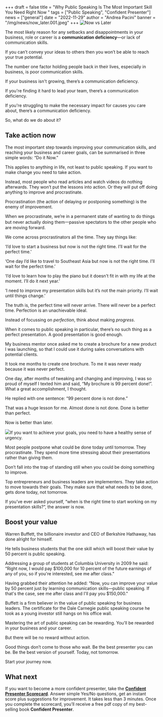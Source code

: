 +++
draft = false
title = "Why Public Speaking Is The Most Important Skill You Need Right Now "
tags = ["Public Speaking", "Confident Presenter"]
news = ["general"]
date = "2022-11-29"
author = "Andrea Pacini"
banner = "/img/news/now_later.001.jpeg"
+++
![Now vs Later](/img/news/now_later_.jpg)

The most likely reason for any setbacks and disappointments in your business, role or career is a **communication deficiency**—or lack of communication skills.

If you can’t convey your ideas to others then you won’t be able to reach your true potential.

The number one factor holding people back in their lives, especially in business, is poor communication skills.

If your business isn't growing, there’s a communication deficiency.

If you're finding it hard to lead your team, there’s a communication deficiency.

If you're struggling to make the necessary impact for causes you care about, there’s a communication deficiency.

So, what do we do about it? 

## Take action now

The most important step towards improving your communication skills, and reaching your business and career goals, can be summarised in three simple words: “Do it Now.”

This applies to anything in life, not least to public speaking. If you want to make change you need to take action.

Instead, most people who read articles and watch videos do nothing afterwards. They won’t put the lessons into action. Or they will put off doing anything to improve and procrastinate. 

Procrastination (the action of delaying or postponing something) is the enemy of improvement. 

When we procrastinate, we’re in a permanent state of wanting to do things but never actually doing them一passive spectators to the other people who are moving forward.

We come across procrastinators all the time. They say things like:

‘I’d love to start a business but now is not the right time. I’ll wait for the perfect time.’

‘One day I’d like to travel to Southeast Asia but now is not the right time. I’ll wait for the perfect time.’ 

‘I’d love to learn how to play the piano but it doesn't fit in with my life at the moment. I’ll do it next year.’

‘I need to improve my presentation skills but it’s not the main priority. I’ll wait until things change.’

The truth is, the perfect time will never arrive. There will never be a perfect time. Perfection is an unachievable ideal.

Instead of focussing on *perfection*, think about making *progress*.

When it comes to public speaking in particular, there’s no such thing as a perfect presentation. A good presentation is good enough. 

My business mentor once asked me to create a brochure for a new product I was launching, so that I could use it during sales conversations with potential clients. 

It took me months to create one brochure. To me it was never ready because it was never perfect. 

One day, after months of tweaking and changing and improving, I was so proud of myself I texted him and said, “My brochure is 99 percent done!”. What a great accomplishment, I thought. 

He replied with one sentence: “99 percent done is not done.” 

That was a huge lesson for me. Almost done is not done. Done is better than perfect. 

Now is better than later. 

![](https://lh4.googleusercontent.com/5VcnjDx8wAQxhqbcpwhxryc2AP81Bdzz1LcmjiDiuu2npEGcva84pdHUOciyJaJLQXpQRwFsA9io0RoqKS7J0bI8cEXxahc9U2DKY93JvyxWXXrrO-O2lQ1UwjBLptZGLURAvS1c4PqZ6ewiRqJZOO2GVYXl4smxYpS8ShlAp6WamvXp4vDNpOOeZcSOTA)If you want to achieve your goals, you need to have a healthy sense of urgency. 

Most people postpone what could be done today until tomorrow. They procrastinate. They spend more time stressing about their presentations rather than giving them.

Don’t fall into the trap of standing still when you could be doing something to improve.

Top entrepreneurs and business leaders are implementers. They take action to move towards their goals. They make sure that what needs to be done, gets done today, not tomorrow. 

If you’ve ever asked yourself, “when is the right time to start working on my presentation skills?”, the answer is now. 

## Boost your value 

Warren Buffett, the billionaire investor and CEO of Berkshire Hathaway, has done alright for himself. 

He tells business students that the one skill which will boost their value by 50 percent is public speaking.

Addressing a group of students at Columbia University in 2009 he said: “Right now, I would pay $100,000 for 10 percent of the future earnings of any of you, so if you're interested, see me after class."

Having grabbed their attention he added: “Now, you can improve your value by 50 percent just by learning communication skills—public speaking. If that's the case, see me after class and I'll pay you $150,000."

Buffett is a firm believer in the value of public speaking for business leaders. The certificate for the Dale Carnegie public speaking course he took as a young investor still hangs on his office wall.

Mastering the art of public speaking can be rewarding. You’ll be rewarded in your business and your career. 

But there will be no reward without action.

Good things don’t come to those who wait. Be the best presenter you can be. Be the best version of yourself. Today, not tomorrow. 

Start your journey now. 

## What next 

If you want to become a more confident presenter, take the **[Confident Presenter Scorecard](https://presentationscorecard.scoreapp.com/)**. Answer simple Yes/No questions, get an instant score plus suggestions for improvement. It takes less than 3 minutes. Once you complete the scorecard, you’ll receive a free pdf copy of my best-selling book **Confident Presenter**.